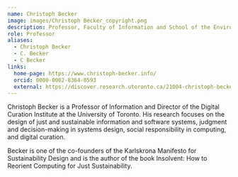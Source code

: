 ```yaml
---
name: Christoph Becker
image: images/Christoph Becker_copyright.png
description: Professor, Faculty of Information and School of the Environment
role: Professor
aliases:
  - Christoph Becker
  - C. Becker
  - C Becker
links:
  home-page: https://www.christoph-becker.info/
  orcid: 0000-0002-8364-0593
  external: https://discover.research.utoronto.ca/21004-christoph-becker
---
```


Christoph Becker is a Professor of Information and Director of the Digital Curation Institute at the University of Toronto. 
His research focuses on the design of just and sustainable 
information and software systems, judgment and decision-making in systems design, 
social responsibility in computing, and digital curation.

Becker is one of the co-founders of the Karlskrona Manifesto for Sustainability Design and 
is the author of the book Insolvent: How to Reorient Computing for Just Sustainability.
